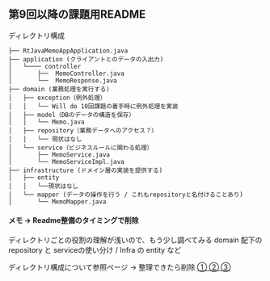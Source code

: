 ## 第9回以降の課題用README

ディレクトリ構成

```
├── RtJavaMemoAppApplication.java
├── application (クライアントとのデータの入出力)
│   └──── controller
│       ├──  MemoController.java
│       └──  MemoResponse.java
├── domain (業務処理を実行する)
│   ├── exception（例外処理）
│   │   └── Will do 10回課題の着手時に例外処理を実装
│   ├── model（DBのデータの構造を保存）
│   │   └── Memo.java
│   ├── repository（業務データへのアクセス？）
│   │   └── 現状はなし
│   └── service（ビジネスルールに関わる処理）
│       ├── MemoService.java
│       └── MemoServiceImpl.java
├── infrastructure (ドメイン層の実装を提供する)
│   ├── entity
│   │   └──現状はなし 
│   └── mapper (データの操作を行う / これもrepositoryと名付けることあり)
│       └── MemoMapper.java
```

#### メモ → Readme整備のタイミングで削除

ディレクトリごとの役割の理解が浅いので、もう少し調べてみる
domain 配下の repository と serviceの使い分け / Infra の entity など

ディレクトリ構成について参照ページ → 整理できたら削除
[① ](http://terasolunaorg.github.io/guideline/current/ja/Overview/ApplicationLayering.html)
[② ](https://qiita.com/YutaKase6/items/7d88fa23f81366905270)
[③ ](https://cs27.org/wiki/kobespiral2021/?SpringBoot/%E5%90%84%E3%83%AC%E3%82%A4%E3%83%A4%E3%81%AE%E8%B2%AC%E5%8B%99)
